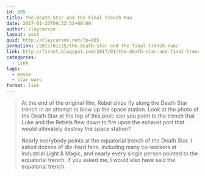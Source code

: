 ```yaml
---
id: 685
title: The Death Star and the Final Trench Run
date: 2017-01-25T09:32:52+00:00
author: claycarson
layout: post
guid: http://claycarson.net/?p=685
permalink: /2017/01/25/the-death-star-and-the-final-trench-run/
link: http://fxrant.blogspot.com/2017/01/the-death-star-and-final-trench-run.html?m=1
categories:
  - Link
tags:
  - movie
  - star wars
format: link
---
```

> At the end of the original film, Rebel ships fly along the Death Star trench in an attempt to blow up the space station. Look at the photo of the Death Star at the top of this post: can you point to the trench that Luke and the Rebels flew down to fire upon the exhaust port that would ultimately destroy the space station?
> 
> Nearly everybody points at the equatorial trench of the Death Star. I asked dozens of die-hard fans, including many co-workers at Industrial Light & Magic, and nearly every single person pointed to the equatorial trench. If you asked me, I would also have said the equatorial trench.